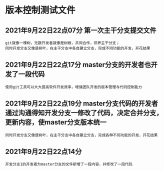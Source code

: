 # 版本控制测试文件
## 2021年9月22日22点07分 第一次主干分支提交文件
    git就像一棵树，无数开发者就像是树根，共同合作，供养主干分支；
    同时开发分支又像是树叶，在主干分支中各自建立分支，完成不同功能的开发，开花结果
## 2021年9月22日22点17分 master分支的开发者也开发了一段代码
    使用git工具可以大大提高软件开发效率，增强团队开发的版本管理与代码控制能力
## 2021年9月22日22点19分 master分支代码的开发者通过沟通得知开发分支一修改了代码，决定合并分支，更新内容，使master分支版本统一
    同时开发分支又像是树叶，在主干分支中各自建立分支，完成各种不同功能的开发，开花结果
## 2021年9月22日22点14分
    开发分支1的开发者为master分支的文件新增了一段内容，并修改了一段代码